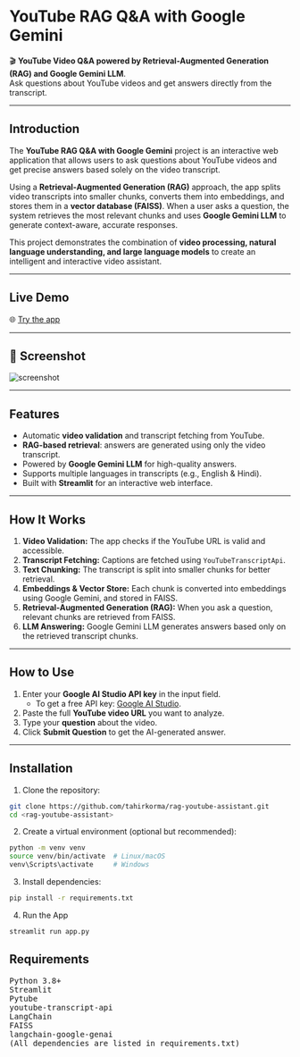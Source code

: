 # YouTube RAG Q&A with Google Gemini

🎬 **YouTube Video Q&A powered by Retrieval-Augmented Generation (RAG) and Google Gemini LLM**.  
Ask questions about YouTube videos and get answers directly from the transcript.

---

## Introduction

The **YouTube RAG Q&A with Google Gemini** project is an interactive web application that allows users to ask questions about YouTube videos and get precise answers based solely on the video transcript.  

Using a **Retrieval-Augmented Generation (RAG)** approach, the app splits video transcripts into smaller chunks, converts them into embeddings, and stores them in a **vector database (FAISS)**. When a user asks a question, the system retrieves the most relevant chunks and uses **Google Gemini LLM** to generate context-aware, accurate responses.  

This project demonstrates the combination of **video processing, natural language understanding, and large language models** to create an intelligent and interactive video assistant.  

---

## Live Demo

🌐 [Try the app](https://ragbotbytahirkorma.streamlit.app/)

---
##  📸 Screenshot
   ![screenshot](https://github.com/user-attachments/assets/f5cc0cfc-3a7d-49f4-be2b-3555c7cd94b4)
   
   
--- 

## Features

- Automatic **video validation** and transcript fetching from YouTube.  
- **RAG-based retrieval**: answers are generated using only the video transcript.  
- Powered by **Google Gemini LLM** for high-quality answers.  
- Supports multiple languages in transcripts (e.g., English & Hindi).  
- Built with **Streamlit** for an interactive web interface.  

---

## How It Works

1. **Video Validation:** The app checks if the YouTube URL is valid and accessible.  
2. **Transcript Fetching:** Captions are fetched using `YouTubeTranscriptApi`.  
3. **Text Chunking:** The transcript is split into smaller chunks for better retrieval.  
4. **Embeddings & Vector Store:** Each chunk is converted into embeddings using Google Gemini, and stored in FAISS.  
5. **Retrieval-Augmented Generation (RAG):** When you ask a question, relevant chunks are retrieved from FAISS.  
6. **LLM Answering:** Google Gemini LLM generates answers based only on the retrieved transcript chunks.

---

## How to Use

1. Enter your **Google AI Studio API key** in the input field.  
   - To get a free API key: [Google AI Studio](https://aistudio.google.com/).  
2. Paste the full **YouTube video URL** you want to analyze.  
3. Type your **question** about the video.  
4. Click **Submit Question** to get the AI-generated answer.  

---

## Installation

1. Clone the repository:

```bash
git clone https://github.com/tahirkorma/rag-youtube-assistant.git
cd <rag-youtube-assistant>
```

2. Create a virtual environment (optional but recommended):
```bash
python -m venv venv
source venv/bin/activate  # Linux/macOS
venv\Scripts\activate     # Windows
```

3. Install dependencies:
```bash
pip install -r requirements.txt
```

4. Run the App
```bash
streamlit run app.py
```

## Requirements
<pre>
Python 3.8+
Streamlit
Pytube
youtube-transcript-api
LangChain
FAISS
langchain-google-genai
(All dependencies are listed in requirements.txt)
</pre>
